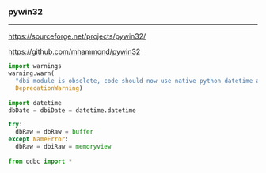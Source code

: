 ### pywin32
---
https://sourceforge.net/projects/pywin32/

https://github.com/mhammond/pywin32

```py
import warnings
warning.warn(
  "dbi module is obsolete, code should now use native python datetime and buffer/memoryview objects",
  DeprecationWarning)
  
import datetime
dbDate = dbiDate = datetime.datetime

try:
  dbRaw = dbRaw = buffer
except NameError:
  dbRaw = dbiRaw = memoryview
  
from odbc import *
```

```
```

```
```


